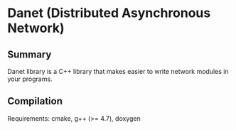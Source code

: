 Danet (Distributed Asynchronous Network)
========================================

Summary
-------

Danet library is a C++ library that makes easier to write network modules in your programs.

Compilation
-----------

Requirements: cmake, g++ (>= 4.7), doxygen
